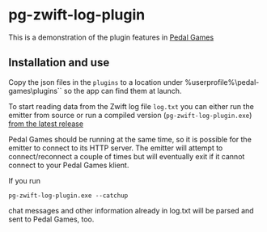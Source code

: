 # pg-zwift-log-plugin

This is a demonstration of the plugin features in [Pedal Games](https://pedalgames.online)

## Installation and use

Copy the json files in the `plugins` to a location under %userprofile%\pedal-games\plugins`` so the app can find them at launch.

To start reading data from the Zwift log file `log.txt` you can either run the emitter from source or run a compiled version (`pg-zwift-log-plugin.exe`) [from the latest release](https://github.com/jeroni7100/pg-zwift-log-plugin/releases/latest) 

Pedal Games should be running at the same time, so it is possible for the emitter to connect to its HTTP server. The emitter will attempt to connect/reconnect a couple of times but will eventually exit if it cannot connect to your Pedal Games klient.

If you run 

```
pg-zwift-log-plugin.exe --catchup
```

chat messages and other information already in log.txt will be parsed and sent to Pedal Games, too.
